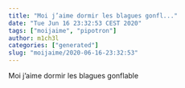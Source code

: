 ```yaml
---
title: "Moi j’aime dormir les blagues gonfl..."
date: "Tue Jun 16 23:32:53 CEST 2020"
tags: ["moijaime", "pipotron"]
author: m1ch3l
categories: ["generated"]
slug: "moijaime/2020-06-16-23:32:53"
---
```


Moi j’aime dormir les blagues gonflable
